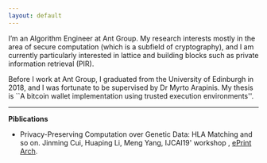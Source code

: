 ```yaml
---
layout: default
---
```


I’m an Algorithm Engineer at Ant Group. My research interests mostly in the area of secure computation (which is a subfield of cryptography), and I am currently particularly interested in lattice and building blocks such as private information retrieval (PIR).

Before I work at Ant Group, I graduated from the University of Edinburgh in 2018, and I was fortunate to be supervised by Dr Myrto Arapinis. My thesis is ``A bitcoin wallet implementation using trusted execution environments''.

---
**Piblications**
- Privacy-Preserving Computation over Genetic Data: HLA Matching and so on. Jinming Cui, Huaping Li, Meng Yang, IJCAI19' workshop , [ePrint Arch](https://eprint.iacr.org/2019/1305). 
